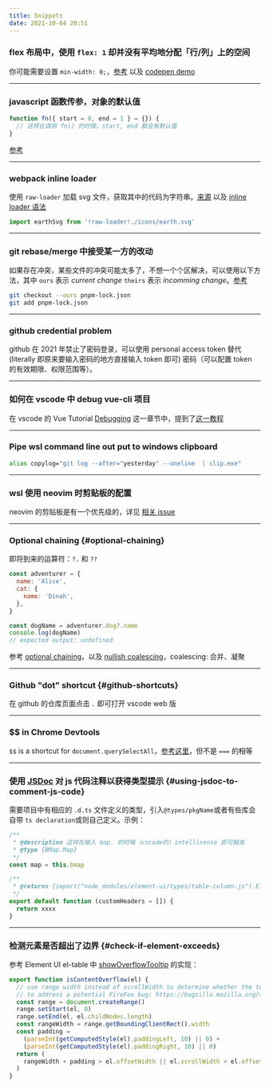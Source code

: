 ```yaml
---
title: Snippets
date: 2021-10-04 20:51
---
```


### flex 布局中，使用 `flex: 1` 却并没有平均地分配「行/列」上的空间

你可能需要设置 `min-width: 0;`，[参考](https://stackoverflow.com/a/44782536/894参考) 以及 [codepen demo](https://codepen.io/daolanfler/pen/gOvVWYJ)

---

### javascript 函数传参，对象的默认值

```js
function fn({ start = 0, end = 1 } = {}) {
  // 这样在调用 fn() 的时候，start, end 都会有默认值
}
```

[参考](https://stackoverflow.com/a/894877/8947428)

---

### webpack inline loader

使用 `raw-loader` 加载 svg 文件，获取其中的代码为字符串。[来源](https://github.com/codesandbox/codesandbox-client/issues/747#issuecomment-443996080) 以及 [inline loader 语法](https://webpack.js.org/concepts/loaders/#inline)

```javascript
import earthSvg from '!raw-loader!./icons/earth.svg'
```

---

### git rebase/merge 中接受某一方的改动

如果存在冲突，某些文件的冲突可能太多了，不想一个个区解决，可以使用以下方法，其中 `ours` 表示 _current change_ `theirs` 表示 _incomming change_。[参考](https://linuxpip.org/git-accept-all-incoming-changes/)

```bash
git checkout --ours pnpm-lock.json
git add pnpm-lock.json
```

---

### github credential problem

github 在 2021 年禁止了密码登录，可以使用 personal access token 替代 (literally 即原来要输入密码的地方直接输入 token 即可) 密码（可以配置 token 的有效期限、权限范围等）。

---

### 如何在 vscode 中 debug vue-cli 项目

在 vscode 的 Vue Tutorial [Debugging](https://code.visualstudio.com/docs/nodejs/vuejs-tutorial#_debugging) 这一章节中，提到了[这一教程](https://github.com/microsoft/vscode-recipes/tree/main/vuejs-cli)

---

### Pipe wsl command line out put to windows clipboard

```bash
alias copylog="git log --after="yesterday" --oneline  | clip.exe"
```

---

### wsl 使用 neovim 时剪贴板的配置

neovim 的剪贴板是有一个优先级的，详见 [相关 issue](https://github.com/neovim/neovim/wiki/FAQ#how-to-use-the-windows-clipboard-from-wsl)

---

### Optional chaining {#optional-chaining}

即将到来的运算符：`?.` 和 `??`

```javascript
const adventurer = {
  name: 'Alice',
  cat: {
    name: 'Dinah',
  },
}

const dogName = adventurer.dog?.name
console.log(dogName)
// expected output: undefined
```

参考 [optional chaining](https://developer.mozilla.org/en-US/docs/Web/JavaScript/Reference/Operators/Optional_chaining)，以及 [nullish coalescing](https://developer.mozilla.org/en-US/docs/Web/JavaScript/Reference/Operators/Nullish_coalescing_operator)，coalescing: 合并、凝聚

---

### Github "dot" shortcut {#github-shortcuts}

在 github 的仓库页面点击 `.` 即可打开 vscode web 版

---

### $$ in Chrome Devtools

`$$` is a shortcut for `document.querySelectAll`，[参考这里](https://medium.com/frontmen/art-of-debugging-with-chrome-devtools-ab7b5fd8e0b4)，但不是 `===` 的相等

---

### 使用 [JSDoc](https://jsdoc.app/) 对 js 代码注释以获得类型提示 {#using-jsdoc-to-comment-js-code}

需要项目中有相应的 `.d.ts` 文件定义的类型，引入`@types/pkgName`或者有些库会自带 `ts declaration`或则自己定义。示例：

```javascript
/**
 * @description 这样在输入 map. 的时候（vscode的）intellisense 即可触发
 * @type {BMap.Map}
 */
const map = this.bmap

/**
 * @returns {import("node_modules/element-ui/types/table-column.js").ElTableColumn[]}
 */
export default function (customHeaders = []) {
  return xxxx
}
```

---

### 检测元素是否超出了边界 {#check-if-element-exceeds}

参考 Element UI el-table 中 [showOverflowTooltip](https://github.com/ElemeFE/element/blob/50a464ea555c0711d1c47efa31c3cff742ededf1/packages/table/src/table-body.js#L252) 的实现：

```javascript
export function isContentOverflow(el) {
  // use range width instead of scrollWidth to determine whether the text is overflowing
  // to address a potential FireFox bug: https://bugzilla.mozilla.org/show_bug.cgi?id=1074543#c3
  const range = document.createRange()
  range.setStart(el, 0)
  range.setEnd(el, el.childNodes.length)
  const rangeWidth = range.getBoundingClientRect().width
  const padding =
    (parseInt(getComputedStyle(el).paddingLeft, 10) || 0) +
    (parseInt(getComputedStyle(el).paddingRight, 10) || 0)
  return (
    rangeWidth + padding > el.offsetWidth || el.scrollWidth > el.offsetWidth
  )
}
```
